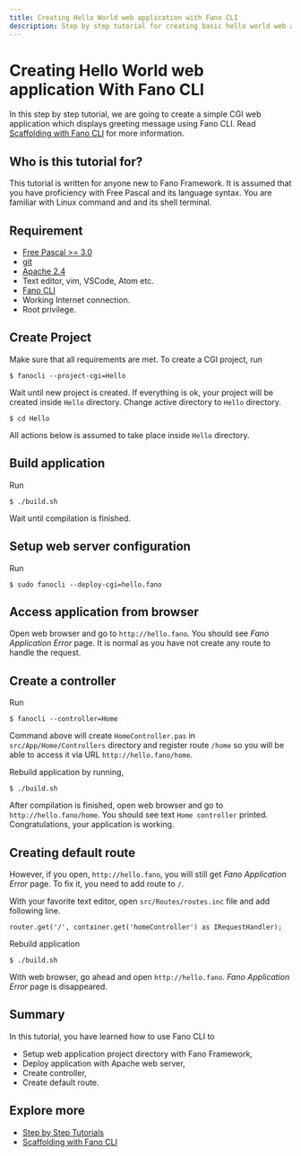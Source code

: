 ```yaml
---
title: Creating Hello World web application with Fano CLI
description: Step by step tutorial for creating basic hello world web application with Fano CLI
---
```


<h1 class="major">Creating Hello World web application With Fano CLI</h1>

In this step by step tutorial, we are going to create a simple CGI web application which displays greeting message using Fano CLI. Read [Scaffolding with Fano CLI](/scaffolding-with-fano-cli) for more information.

## Who is this tutorial for?

This tutorial is written for anyone new to Fano Framework. It is assumed that you have proficiency with Free Pascal and its language syntax. You are familiar with  Linux command and and its shell terminal.

## Requirement

- [Free Pascal >= 3.0](https://www.freepascal.org)
- [git](https://git-scm.com/)
- [Apache 2.4](https://httpd.apache.org/)
- Text editor, vim, VSCode, Atom etc.
- [Fano CLI](https://github.com/fanoframework/fano-cli)
- Working Internet connection.
- Root privilege.

## Create Project

Make sure that all requirements are met. To create a CGI project, run

```
$ fanocli --project-cgi=Hello
```

Wait until new project is created. If everything is ok, your project will be created inside `Hello` directory. Change active directory to `Hello` directory.

```
$ cd Hello
```

All actions below is assumed to take place inside `Hello` directory.

## Build application

Run

```
$ ./build.sh
```

Wait until compilation is finished.

## Setup web server configuration

Run

```
$ sudo fanocli --deploy-cgi=hello.fano
```

## Access application from browser

Open web browser and go to `http://hello.fano`. You should see *Fano Application Error* page. It is normal as you have not create any route to handle the request.

## Create a controller

Run

```
$ fanocli --controller=Home
```

Command above will create `HomeController.pas` in `src/App/Home/Controllers` directory and register route `/home` so you will be able to access it via URL `http://hello.fano/home`.

Rebuild application by running,

```
$ ./build.sh
```

After compilation is finished, open web browser and go to `http://hello.fano/home`. You should see text `Home controller` printed. Congratulations, your application is working.

## Creating default route

However, if you open, `http://hello.fano`, you will still get *Fano Application Error* page. To fix it, you need to add route to `/`.

With your favorite text editor, open `src/Routes/routes.inc` file and add following line.

```
router.get('/', container.get('homeController') as IRequestHandler);
```

Rebuild application

```
$ ./build.sh
```

With web browser, go ahead and open `http://hello.fano`. *Fano Application Error* page is disappeared.

## Summary

In this tutorial, you have learned how to use Fano CLI to

- Setup web application project directory with Fano Framework,
- Deploy application with Apache web server,
- Create controller,
- Create default route.

## Explore more

- [Step by Step Tutorials](/tutorials)
- [Scaffolding with Fano CLI](/scaffolding-with-fano-cli)
